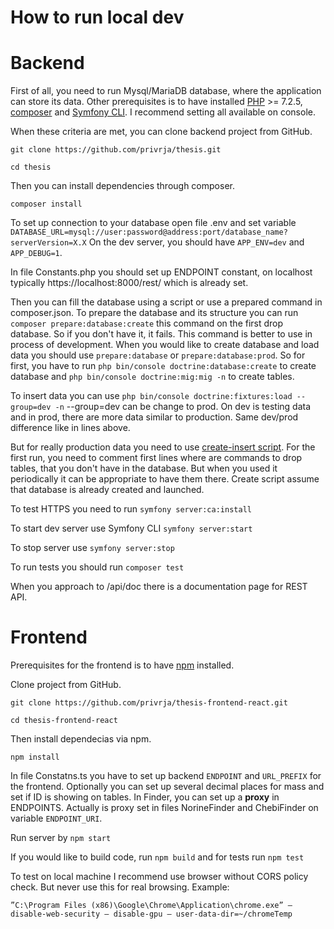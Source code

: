
# How to run local dev

# Backend

First of all, you need to run Mysql/MariaDB database, where the application can store its data.
Other prerequisites is to have installed [PHP](https://www.php.net) >= 7.2.5, [composer](https://getcomposer.org/download/) and [Symfony CLI](https://symfony.com/download).
I recommend setting all available on console.

When these criteria are met, you can clone backend project from GitHub.

`git clone https://github.com/privrja/thesis.git`

`cd thesis`

Then you can install dependencies through composer.

`composer install`

To set up connection to your database open file .env and set variable `DATABASE_URL=mysql://user:password@address:port/database_name?serverVersion=X.X`
On the dev server, you should have `APP_ENV=dev` and `APP_DEBUG=1`.

In file Constants.php you should set up ENDPOINT constant, on localhost typically https://localhost:8000/rest/ which is already set.

Then you can fill the database using a script or use a prepared command in composer.json.
To prepare the database and its structure you can run `composer prepare:database:create` this command on the first drop database.
So if you don't have it, it fails. 
This command is better to use in process of development.
When you would like to create database and load data you should use `prepare:database` or `prepare:database:prod`.
So for first, you have to run `php bin/console doctrine:database:create` to create database and `php bin/console doctrine:mig:mig -n` to create tables.

To insert data you can use `php bin/console doctrine:fixtures:load --group=dev -n` --group=dev can be change to prod.
On dev is testing data and in prod, there are more data similar to production.
Same dev/prod difference like in lines above.

But for really production data you need to use [create-insert script](https://github.com/privrja/MassSpecBlocks/blob/main/create-insert-script.sql).
For the first run, you need to comment first lines where are commands to drop tables, that you don't have in the database.
But when you used it periodically it can be appropriate to have them there.
Create script assume that database is already created and launched.

To test HTTPS you need to run `symfony server:ca:install`

To start dev server use Symfony CLI `symfony server:start`

To stop server use `symfony server:stop`

To run tests you should run `composer test`

When you approach to /api/doc there is a documentation page for REST API.

# Frontend

Prerequisites for the frontend is to have [npm](https://www.npmjs.com/get-npm) installed.

Clone project from GitHub.

`git clone https://github.com/privrja/thesis-frontend-react.git`

`cd thesis-frontend-react`

Then install dependecias via npm.

`npm install`

In file Constatns.ts you have to set up backend `ENDPOINT` and `URL_PREFIX` for the frontend. Optionally you can set up several decimal places for mass and set if ID is showing on tables. In Finder, you can set up a **proxy** in ENDPOINTS. Actually is proxy set in files NorineFinder and ChebiFinder on variable `ENDPOINT_URI`.

Run server by
`npm start`

If you would like to build code, run `npm build` and for tests run `npm test`


To test on local machine  I recommend use browser without CORS policy check. But never use this for real browsing. Example:

```”C:\Program Files (x86)\Google\Chrome\Application\chrome.exe” — disable-web-security — disable-gpu — user-data-dir=~/chromeTemp```

